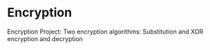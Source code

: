 # Encryption
Encryption Project:
Two encryption algorithms: Substitution and XOR encryption and decryption
